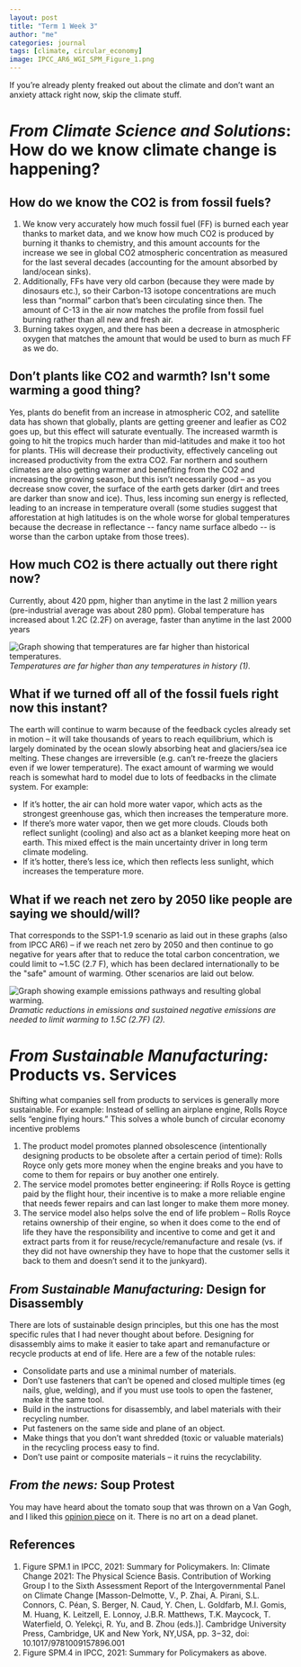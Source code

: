 ```yaml
---
layout: post
title: "Term 1 Week 3"
author: "me"
categories: journal
tags: [climate, circular_economy]
image: IPCC_AR6_WGI_SPM_Figure_1.png
---
```


If you’re already plenty freaked out about the climate and don’t want an anxiety attack right now, skip the climate stuff.

# _From Climate Science and Solutions_: How do we know climate change is happening?

## How do we know the CO2 is from fossil fuels?

1. We know very accurately how much fossil fuel (FF) is burned each year thanks to market data, and we know how much CO2 is produced by burning it thanks to chemistry, and this amount accounts for the increase we see in global CO2 atmospheric concentration as measured for the last several decades (accounting for the amount absorbed by land/ocean sinks). 
2. Additionally, FFs have very old carbon (because they were made by dinosaurs etc.), so their Carbon-13 isotope concentrations are much less than “normal” carbon that’s been circulating since then. The amount of C-13 in the air now matches the profile from fossil fuel burning rather than all new and fresh air. 
3. Burning takes oxygen, and there has been a decrease in atmospheric oxygen that matches the amount that would be used to burn as much FF as we do. 

## Don’t plants like CO2 and warmth? Isn't some warming a good thing? 

Yes, plants do benefit from an increase in atmospheric CO2, and satellite data has shown that globally, plants are getting greener and leafier as CO2 goes up, but this effect will saturate eventually. The increased warmth is going to hit the tropics much harder than mid-latitudes and make it too hot for plants. THis will decrease their productivity, effectively canceling out increased productivity from the extra CO2. Far northern and southern climates are also getting warmer and benefiting from the CO2 and increasing the growing season, but this isn’t necessarily good – as you decrease snow cover, the surface of the earth gets darker (dirt and trees are darker than snow and ice). Thus, less incoming sun energy is reflected, leading to an increase in temperature overall (some studies suggest that afforestation at high latitudes is on the whole worse for global temperatures because the decrease in reflectance --  fancy name surface albedo -- is worse than the carbon uptake from those trees). 


## How much CO2 is there actually out there right now? 

Currently, about 420 ppm, higher than anytime in the last 2 million years (pre-industrial average was about 280 ppm). Global temperature has increased about 1.2C (2.2F) on average, faster than anytime in the last 2000 years

![Graph showing that temperatures are far higher than historical temperatures.](../assets/img/IPCC_AR6_WGI_SPM_Figure_1.png "IPCC graph 1")
_Temperatures are far higher than any temperatures in history (1)._
	 
## What if we turned off all of the fossil fuels right now this instant? 
The earth will continue to warm because of the feedback cycles already set in motion – it will take thousands of years to reach equilibrium, which is largely dominated by the ocean slowly absorbing heat and glaciers/sea ice melting. These changes are irreversible (e.g. can’t re-freeze the glaciers even if we lower temperature). The exact amount of warming we would reach is somewhat hard to model due to lots of feedbacks in the climate system. For example: 
* If it’s hotter, the air can hold more water vapor, which acts as the strongest greenhouse gas, which then increases the temperature more. 
* If there’s more water vapor, then we get more clouds. Clouds both reflect sunlight (cooling) and also act as a blanket keeping more heat on earth. This mixed effect is the main uncertainty driver in long term climate modeling.
* If it’s hotter, there’s less ice, which then reflects less sunlight, which increases the temperature more. 

## What if we reach net zero by 2050 like people are saying we should/will? 
That corresponds to the SSP1-1.9 scenario as laid out in these graphs (also from IPCC AR6) – if we reach net zero by 2050 and then continue to go negative for years after that to reduce the total carbon concentration, we could limit to ~1.5C (2.7 F), which has been declared internationally to be the "safe" amount of warming. Other scenarios are laid out below. 

![Graph showing example emissions pathways and resulting global warming.](../assets/img/IPCC_AR6_WGI_SPM_Figure_4.png "IPCC graph 4")
_Dramatic reductions in emissions and sustained negative emissions are needed to limit warming to 1.5C (2.7F) (2)._

# _From Sustainable Manufacturing:_ Products vs. Services

Shifting what companies sell from products to services is generally more sustainable. For example: Instead of selling an airplane engine, Rolls Royce sells “engine flying hours.” This solves a whole bunch of circular economy incentive problems
1. The product model promotes planned obsolescence (intentionally designing products to be obsolete after a certain period of time): Rolls Royce only gets more money when the engine breaks and you have to come to them for repairs or buy another one entirely.
2. The service model promotes better engineering: if Rolls Royce is getting paid by the flight hour, their incentive is to make a more reliable engine that needs fewer repairs and can last longer to make them more money. 
3. The service model also helps solve the end of life problem – Rolls Royce retains ownership of their engine, so when it does come to the end of life they have the responsibility and incentive to come and get it and extract parts from it for reuse/recycle/remanufacture and resale (vs. if they did not have ownership they have to hope that the customer sells it back to them and doesn’t send it to the junkyard).

## _From Sustainable Manufacturing:_ Design for Disassembly

There are lots of sustainable design principles, but this one has the most specific rules that I had never thought about before. Designing for disassembly aims to make it easier to take apart and remanufacture or recycle products at end of life. Here are a few of the notable rules:
* Consolidate parts and use a minimal number of materials. 
* Don’t use fasteners that can’t be opened and closed multiple times (eg nails, glue, welding), and if you must use tools to open the fastener, make it the same tool.
* Build in the instructions for disassembly, and label materials with their recycling number. 
* Put fasteners on the same side and plane of an object. 
* Make things that you don’t want shredded (toxic or valuable materials) in the recycling process easy to find.
* Don’t use paint or composite materials – it ruins the recyclability. 

## _From the news:_ Soup Protest
You may have heard about the tomato soup that was thrown on a Van Gogh, and I liked this [opinion piece](https://inews.co.uk/opinion/ust-stop-oil-van-gogh-soup-stunt-misunderstood-protest-1916517) on it. There is no art on a dead planet.

## References 
1. Figure SPM.1 in IPCC, 2021: Summary for Policymakers. In: Climate Change 2021: The Physical Science Basis. Contribution of Working Group I to the Sixth Assessment Report of the Intergovernmental Panel on Climate Change [Masson-Delmotte, V., P. Zhai, A. Pirani, S.L. Connors, C. Péan, S. Berger, N. Caud, Y. Chen, L. Goldfarb, M.I. Gomis, M. Huang, K. Leitzell, E. Lonnoy, J.B.R. Matthews, T.K. Maycock, T. Waterfield, O. Yelekçi, R. Yu, and B. Zhou (eds.)]. Cambridge University Press, Cambridge, UK and New York, NY,USA, pp. 3−32, doi: 10.1017/9781009157896.001
2. Figure SPM.4 in IPCC, 2021: Summary for Policymakers as above. 

